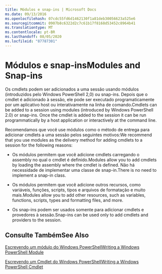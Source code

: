 ```yaml
---
title: Módulos e snap-ins | Microsoft Docs
ms.date: 09/13/2016
ms.openlocfilehash: 07cdc55fd6d1462130f1a81deb30056623a525e6
ms.sourcegitcommit: 0907b8c6322d2c7c61b17f8168d53452c8964b41
ms.translationtype: MT
ms.contentlocale: pt-BR
ms.lasthandoff: 08/05/2020
ms.locfileid: "87787301"
---
```

# <a name="modules-and-snap-ins"></a><span data-ttu-id="8e727-102">Módulos e snap-ins</span><span class="sxs-lookup"><span data-stu-id="8e727-102">Modules and Snap-ins</span></span>

<span data-ttu-id="8e727-103">Os cmdlets podem ser adicionados a uma sessão usando módulos (introduzidos pelo Windows PowerShell 2,0) ou snap-ins. Depois que o cmdlet é adicionado à sessão, ele pode ser executado programaticamente por um aplicativo host ou interativamente na linha de comando.</span><span class="sxs-lookup"><span data-stu-id="8e727-103">Cmdlets can be added to a session using modules (introduced by Windows PowerShell 2.0) or snap-ins. Once the cmdlet is added to the session it can be run programmatically by a host application or interactively at the command line.</span></span>

<span data-ttu-id="8e727-104">Recomendamos que você use módulos como o método de entrega para adicionar cmdlets a uma sessão pelos seguintes motivos:</span><span class="sxs-lookup"><span data-stu-id="8e727-104">We recommend that you use modules as the delivery method for adding cmdlets to a session for the following reasons:</span></span>

- <span data-ttu-id="8e727-105">Os módulos permitem que você adicione cmdlets carregando o assembly no qual o cmdlet é definido.</span><span class="sxs-lookup"><span data-stu-id="8e727-105">Modules allow you to add cmdlets by loading the assembly where the cmdlet is defined.</span></span> <span data-ttu-id="8e727-106">Não há necessidade de implementar uma classe de snap-in.</span><span class="sxs-lookup"><span data-stu-id="8e727-106">There is no need to implement a snap-in class.</span></span>

- <span data-ttu-id="8e727-107">Os módulos permitem que você adicione outros recursos, como variáveis, funções, scripts, tipos e arquivos de formatação e muito mais.</span><span class="sxs-lookup"><span data-stu-id="8e727-107">Modules allow you to add other resources, such as variables, functions, scripts, types and formatting files, and more.</span></span>

- <span data-ttu-id="8e727-108">Os snap-ins podem ser usados somente para adicionar cmdlets e provedores à sessão.</span><span class="sxs-lookup"><span data-stu-id="8e727-108">Snap-ins can be used only to add cmdlets and providers to the session.</span></span>

## <a name="see-also"></a><span data-ttu-id="8e727-109">Consulte Também</span><span class="sxs-lookup"><span data-stu-id="8e727-109">See Also</span></span>

[<span data-ttu-id="8e727-110">Escrevendo um módulo do Windows PowerShell</span><span class="sxs-lookup"><span data-stu-id="8e727-110">Writing a Windows PowerShell Module</span></span>](writing-a-windows-powershell-module.md)

[<span data-ttu-id="8e727-111">Escrevendo um Cmdlet do Windows PowerShell</span><span class="sxs-lookup"><span data-stu-id="8e727-111">Writing a Windows PowerShell Cmdlet</span></span>](../cmdlet/cmdlet-overview.md)
